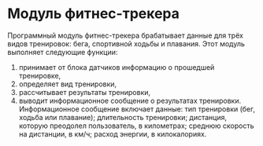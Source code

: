 # Модуль фитнес-трекера
Программный модуль фитнес-трекера брабатывает данные для трёх видов тренировок: бега, спортивной ходьбы и плавания. 
Этот модуль выполняет следующие функции:
1) принимает от блока датчиков информацию о прошедшей тренировке,
2) определяет вид тренировки,
3) рассчитывает результаты тренировки,
4) выводит информационное сообщение о результатах тренировки.  
Информационное сообщение включает данные: тип тренировки (бег, ходьба или плавание); длительность тренировки; дистанция, которую преодолел пользователь, в километрах; среднюю скорость на дистанции, в км/ч; расход энергии, в килокалориях.
